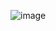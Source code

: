 ![image](https://github.com/Jason89967/EC2024/assets/162284478/d0a614d3-3c31-48c5-914a-91177a97e8c5)
